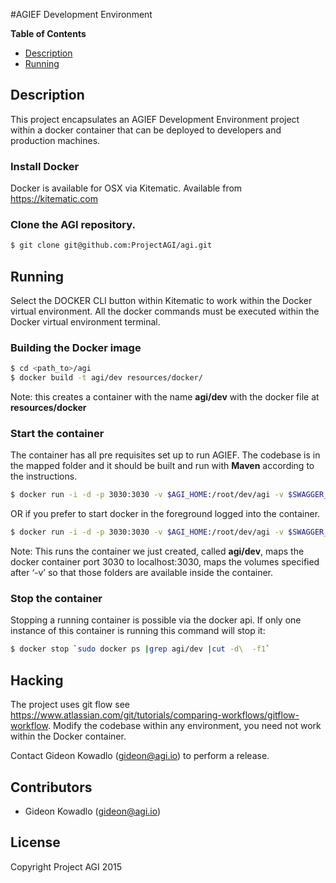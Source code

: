 #AGIEF Development Environment

**Table of Contents**
- [Description](#markdown-header-description)
- [Running](#markdown-header-running)

## Description

This project encapsulates an AGIEF Development Environment project within a docker container that can be deployed to developers and production machines. 

### Install Docker
Docker is available for OSX via Kitematic. Available from https://kitematic.com

### Clone the AGI repository.
```sh
$ git clone git@github.com:ProjectAGI/agi.git
```

## Running
Select the DOCKER CLI button within Kitematic to work within the Docker virtual environment.
All the docker commands must be executed within the Docker virtual environment terminal.

### Building the Docker image
```sh
$ cd <path_to>/agi
$ docker build -t agi/dev resources/docker/
```

Note: this creates a container with the name **agi/dev** with the docker file at **resources/docker**

### Start the container
The container has all pre requisites set up to run AGIEF. 
The codebase is in the mapped folder and it should be built and run with **Maven** according to the instructions. 

```sh
$ docker run -i -d -p 3030:3030 -v $AGI_HOME:/root/dev/agi -v $SWAGGER_CODEGEN_DIR:/root/dev/swagger-codegen source ./bin/.bashrc
```

OR if you prefer to start docker in the foreground logged into the container.
```sh
$ docker run -i -d -p 3030:3030 -v $AGI_HOME:/root/dev/agi -v $SWAGGER_CODEGEN_DIR:/root/dev/swagger-codegen source ./bin/.bashrc
```

Note: This runs the container we just created, called **agi/dev**, maps the docker container port 3030 to localhost:3030, maps the volumes specified after ‘-v’ so that those folders are available inside the container.

### Stop the container
Stopping a running container is possible via the docker api. If only one instance of this container is running this command will stop it:
```sh
$ docker stop `sudo docker ps |grep agi/dev |cut -d\  -f1`
```

## Hacking
The project uses git flow see https://www.atlassian.com/git/tutorials/comparing-workflows/gitflow-workflow.
Modify the codebase within any environment, you need not work within the Docker container.

Contact Gideon Kowadlo (gideon@agi.io) to perform a release.

## Contributors
* Gideon Kowadlo (gideon@agi.io) 

## License
Copyright Project AGI 2015
